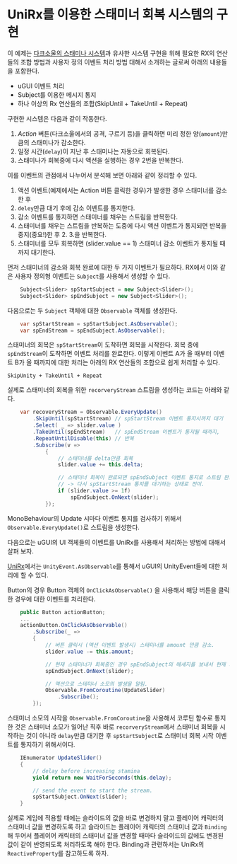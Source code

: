 
UniRx를 이용한 스태미너 회복 시스템의 구현
==========================================

이 예제는 [다크소울의 스태미나 시스템](http://darksouls.wiki.fextralife.com/Stamina)과 유사한 시스템 구현을 위해 필요한 RX의 연산들의 조합 방법과 사용자 정의 이벤트 처리 방법 대해서 소개하는 글로써 아래의 내용들을 포함한다. 

* uGUI 이벤트 처리
* Subject를 이용한 메시지 통지
* 하나 이상의 Rx 연산들의 조합(SkipUntil + TakeUntil + Repeat)


구현한 시스템은 다음과 같이 작동한다. 

1. *Action* 버튼(다크소울에서의 공격, 구르기 등)을 클릭하면 미리 정한 양(`amount`)만큼의 스태미나가 감소한다. 
2. 일정 시간(`delay`)이 지난 후 스태미나는 자동으로 회복된다.
3. 스태미나가 회복중에 다시 액션을 실행하는 경우 2번을 반복한다.


이를 이벤트의 관점에서 나누어서 분석해 보면 아래와 같이 정리할 수 있다. 

1. 액션 이벤트(예제에서는 Action 버튼 클릭한 경우)가 발생한 경우 스태미너를 감소한 후
2. `deley`만큼 대기 후에 감소 이벤트를 통지한다. 
3. 감소 이벤트를 통지하면 스태미너를 채우는 스트림을 반복한다. 
4. 스태미너를 채우는 스트림을 반복하는 도중에 다시 액션 이벤트가 통지되면 반복을 중지(중요!)한 후 2. 3.을 반복한다.
5. 스태미너를 모두 회복하면 (slider.value == 1) 스태미너 감소 이벤트가 통지될 때까지 대기한다.

먼저 스태미너의 감소와 회복 완료에 대한 두 가지 이벤트가 필요하다. RX에서 이와 같은 사용자 정의형 이벤트는 `Subject`를 사용해서 생성할 수 있다. 

``` csharp 
    Subject<Slider> spStartSubject = new Subject<Slider>();
    Subject<Slider> spEndSubject = new Subject<Slider>();
```

다음으로는 두 `Subject` 객체에 대한 `Observable` 객체를 생성한다. 

``` csharp
    var spStartStream = spStartSubject.AsObservable();
    var spEndStream = spEndSubject.AsObservable();
```

스태미너의 회복은 `spStartStream`이 도착하면 회복을 시작한다. 회복 중에 `spEndStream`이 도착하면 이벤트 처리를 완료한다. 이렇게 이벤트 A가 올 때부터 이벤트 B가 올 때까지에 대한 처리는 아래의 RX 연산들의 조합으로 쉽게 처리할 수 있다. 


`SkipUnity + TakeUntil + Repeat`


실제로 스태미너의 회복을 위한 `recorveryStream` 스트림을 생성하는 코드는 아래와 같다. 

``` csharp
    var recoveryStream = Observable.EveryUpdate()
        .SkipUntil(spStartStream) // spStartStream 이벤트 통지시까지 대기
        .Select( _ => slider.value )
        .TakeUntil(spEndStream)   // spEndStream 이벤트가 통지될 때까지,
        .RepeatUntilDisable(this) // 반복
        .Subscribe(v =>
            {
                // 스태미너를 delta만큼 회복
                slider.value += this.delta;

                // 스태미너 회복이 완료되면 spEndSubject 이벤트 통지로 스트림 완료.
                // -> 다시 spStartStream 통지를 대기하는 상태로 전이.
                if (slider.value >= 1f)
                    spEndSubject.OnNext(slider); 
            });
```

MonoBehaviour의 Update 시마다 이벤트 통지를 검사하기 위해서 `Observable.EveryUpdate()`로 스트림을 생성한다. 

다음으로는 uGUI의 UI 객체들의 이벤트를 UniRx를 사용해서 처리하는 방법에 대해서 살펴 보자. 

[UniRx](https://github.com/neuecc/UniRx)에서는 `UnityEvent.AsObservable`를 통해서 uGUI의 UnityEvent들에 대한 처리에 할 수 있다. 

Button의 경우 Button 객체의 `OnClickAsObservable()` 을 사용해서 해당 버튼을 클릭한 경우에 대한 이벤트를 처리한다.

``` csharp
    public Button actionButton;
    ...
    actionButton.OnClickAsObservable()
        .Subscribe(_ =>
        {
            // 버튼 클릭시 (액션 이벤트 발생시) 스태미너를 amount 만큼 감소.
            slider.value -= this.amount;

            // 현재 스태미너가 회복중인 경우 spEndSubject의 메세지를 보내서 현재 회복중(repeat)인 상태를 중지하도록 한다.
            spEndSubject.OnNext(slider);

            // 액션으로 스테미너 소모의 발생을 알림.
            Observable.FromCoroutine(UpdateSlider)
                .Subscribe();            
        });

```

스태미너 소모의 시작을 `Observable.FromCoroutine`을 사용해서 코루틴 함수로 통지한 것은 스태미너 소모가 일어난 직후 바로 `recorveryStream`에서 스태미너 회복을 시작하는 것이 아니라 `delay`만큼 대기한 후 `spStartSubject`로 스태미너 회복 시작 이벤트를 통지하기 위해서이다. 

```csharp
    IEnumerator UpdateSlider()
    {
        // delay before increasing stamina
        yield return new WaitForSeconds(this.delay);

        // send the event to start the stream.
        spStartSubject.OnNext(slider);
    }
```

실제로 게임에 적용할 때에는 슬라이드의 값을 바로 변경하지 말고 플레이어 캐릭터의 스태미너 값을 변경하도록 하고 슬라이드는 플레이어 캐릭터의 스태미너 값과 `Binding`해 두어서 플레이어 캐릭터의 스태미너 값을 변경할 때마다 슬라이드의 값에도 변경된 값이 같이 반영되도록 처리하도록 해야 한다. Binding과 관련하서는 UniRx의 `ReactiveProperty`를 참고하도록 하자. 



